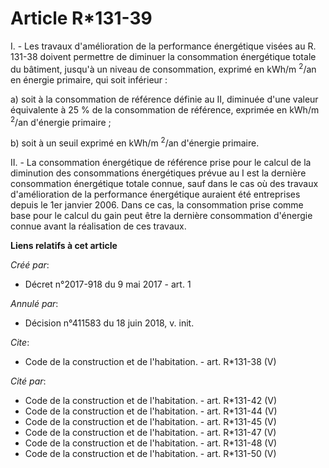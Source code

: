 # Article R*131-39

I. - Les travaux d'amélioration de la performance énergétique visées au R. 131-38 doivent permettre de diminuer la
consommation énergétique totale du bâtiment, jusqu'à un niveau de consommation, exprimé en kWh/m
  <sup>2</sup>/an en énergie primaire, qui soit inférieur :

a) soit à la consommation de référence définie au II, diminuée d'une valeur équivalente à 25 % de la consommation de
référence, exprimée en kWh/m
  <sup>2</sup>/an d'énergie primaire ;

b) soit à un seuil exprimé en kWh/m
  <sup>2</sup>/an d'énergie primaire.

II. - La consommation énergétique de référence prise pour le calcul de la diminution des consommations énergétiques prévue au
I est la dernière consommation énergétique totale connue, sauf dans le cas où des travaux d'amélioration de la performance
énergétique auraient été entreprises depuis le 1er janvier 2006. Dans ce cas, la consommation prise comme base pour le calcul
du gain peut être la dernière consommation d'énergie connue avant la réalisation de ces travaux.

**Liens relatifs à cet article**

_Créé par_:

  - Décret n°2017-918 du 9 mai 2017 - art. 1

_Annulé par_:

  - Décision n°411583 du 18 juin 2018, v. init.

_Cite_:

  - Code de la construction et de l'habitation. - art. R*131-38 (V)

_Cité par_:

  - Code de la construction et de l'habitation. - art. R*131-42 (V)
  - Code de la construction et de l'habitation. - art. R*131-44 (V)
  - Code de la construction et de l'habitation. - art. R*131-45 (V)
  - Code de la construction et de l'habitation. - art. R*131-47 (V)
  - Code de la construction et de l'habitation. - art. R*131-48 (V)
  - Code de la construction et de l'habitation. - art. R*131-50 (V)
